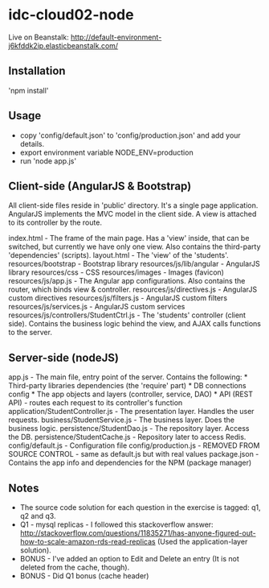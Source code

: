 idc-cloud02-node
================
Live on Beanstalk:
http://default-environment-j6kfddk2ip.elasticbeanstalk.com/


Installation
----------------
'npm install'


Usage
----------------
* copy 'config/default.json' to 'config/production.json' and add your details.
* export environment variable NODE_ENV=production
* run 'node app.js'


Client-side (AngularJS & Bootstrap)
----------------
All client-side files reside in 'public' directory. It's a single page application.
AngularJS implements the MVC model in the client side. A view is attached to its controller by the route.

index.html                              -   The frame of the main page. Has a 'view' inside, that can be switched, but currently we have only one view.
                                            Also contains the third-party 'dependencies' (scripts).
layout.html                             -   The 'view' of the 'students'.
resources/bootstrap                     -   Bootstrap library
resources/js/lib/angular                -   AngularJS library
resources/css                           -   CSS
resources/images                        -   Images (favicon)
resources/js/app.js                     -   The Angular app configurations. Also contains the router, which binds view & controller.
resources/js/directives.js              -   AngularJS custom directives
resources/js/filters.js                 -   AngularJS custom filters
resources/js/services.js                -   AngularJS custom services
resources/js/controllers/StudentCtrl.js -   The 'students' controller (client side).
                                            Contains the business logic behind the view, and AJAX calls functions to the server.


Server-side (nodeJS)
----------------

app.js      -   The main file, entry point of the server. Contains the following:
                * Third-party libraries dependencies (the 'require' part)
                * DB connections config
                * The app objects and layers (controller, service, DAO)
                * API (REST API) - routes each request to its controller's function
application/StudentController.js    -   The presentation layer. Handles the user requests.
business/StudentService.js          -   The business layer. Does the business logic.
persistence/StudentDao.js           -   The repository layer. Access the DB.
persistence/StudentCache.js         -   Repository later to access Redis.
config/default.js                   -   Configuration file
config/production.js                -   REMOVED FROM SOURCE CONTROL - same as default.js but with real values
package.json                        -   Contains the app info and dependencies for the NPM (package manager)


Notes
----------------
* The source code solution for each question in the exercise is tagged: q1, q2 and q3.
* Q1 - mysql replicas - I followed this stackoverflow answer: http://stackoverflow.com/questions/11835271/has-anyone-figured-out-how-to-scale-amazon-rds-read-replicas
  (Used the application-layer solution).
* BONUS - I've added an option to Edit and Delete an entry (It is not deleted from the cache, though).
* BONUS - Did Q1 bonus (cache header)